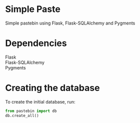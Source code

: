 Simple Paste
==========

Simple pastebin using Flask, Flask-SQLAlchemy and Pygments


Dependencies
===

Flask  
Flask-SQLAlchemy  
Pygments  

Creating the database
===

To create the initial database, run:

```python
from pastebin import db
db.create_all()
```

